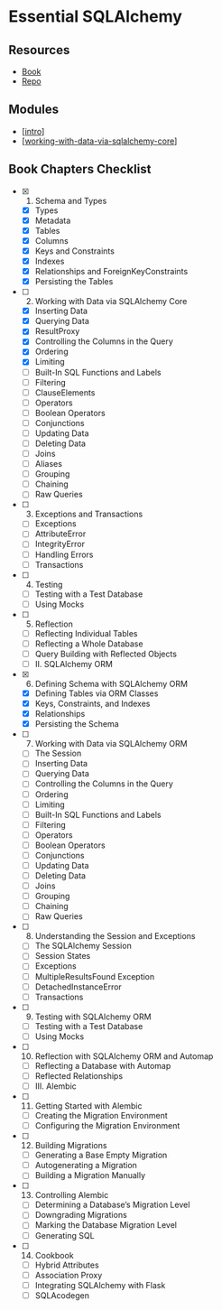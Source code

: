 Essential SQLAlchemy
===

Resources
---
- [Book](https://learning.oreilly.com/library/view/essential-sqlalchemy-2nd/9781491916544/)
- [Repo](https://github.com/jasonamyers/essential-sqlalchemy-2ed-examples)


Modules
---

- [[intro]]
- [[working-with-data-via-sqlalchemy-core]]

Book Chapters Checklist
---

- [x] 1. Schema and Types
    - [x] Types
    - [x] Metadata
    - [x] Tables
    - [x] Columns
    - [x] Keys and Constraints
    - [x] Indexes
    - [x] Relationships and ForeignKeyConstraints
    - [x] Persisting the Tables
- [ ] 2. Working with Data via SQLAlchemy Core
    - [x] Inserting Data
    - [x] Querying Data
    - [x] ResultProxy
    - [x] Controlling the Columns in the Query
    - [x] Ordering
    - [x] Limiting
    - [ ] Built-In SQL Functions and Labels
    - [ ] Filtering
    - [ ] ClauseElements
    - [ ] Operators
    - [ ] Boolean Operators
    - [ ] Conjunctions
    - [ ] Updating Data
    - [ ] Deleting Data
    - [ ] Joins
    - [ ] Aliases
    - [ ] Grouping
    - [ ] Chaining
    - [ ] Raw Queries
- [ ] 3. Exceptions and Transactions
    - [ ] Exceptions
    - [ ] AttributeError
    - [ ] IntegrityError
    - [ ] Handling Errors
    - [ ] Transactions
- [ ] 4. Testing
    - [ ] Testing with a Test Database
    - [ ] Using Mocks
- [ ] 5. Reflection
    - [ ] Reflecting Individual Tables
    - [ ] Reflecting a Whole Database
    - [ ] Query Building with Reflected Objects
    - [ ] II. SQLAlchemy ORM
- [x] 6. Defining Schema with SQLAlchemy ORM
    - [x] Defining Tables via ORM Classes
    - [x] Keys, Constraints, and Indexes
    - [x] Relationships
    - [x] Persisting the Schema
- [ ] 7. Working with Data via SQLAlchemy ORM
    - [ ] The Session
    - [ ] Inserting Data
    - [ ] Querying Data
    - [ ] Controlling the Columns in the Query
    - [ ] Ordering
    - [ ] Limiting
    - [ ] Built-In SQL Functions and Labels
    - [ ] Filtering
    - [ ] Operators
    - [ ] Boolean Operators
    - [ ] Conjunctions
    - [ ] Updating Data
    - [ ] Deleting Data
    - [ ] Joins
    - [ ] Grouping
    - [ ] Chaining
    - [ ] Raw Queries
- [ ] 8. Understanding the Session and Exceptions
    - [ ] The SQLAlchemy Session
    - [ ] Session States
    - [ ] Exceptions
    - [ ] MultipleResultsFound Exception
    - [ ] DetachedInstanceError
    - [ ] Transactions
- [ ] 9. Testing with SQLAlchemy ORM
    - [ ] Testing with a Test Database
    - [ ] Using Mocks
- [ ] 10. Reflection with SQLAlchemy ORM and Automap
    - [ ] Reflecting a Database with Automap
    - [ ] Reflected Relationships
    - [ ] III. Alembic
- [ ] 11. Getting Started with Alembic
    - [ ] Creating the Migration Environment
    - [ ] Configuring the Migration Environment
- [ ] 12. Building Migrations
    - [ ] Generating a Base Empty Migration
    - [ ] Autogenerating a Migration
    - [ ] Building a Migration Manually
- [ ] 13. Controlling Alembic
    - [ ] Determining a Database’s Migration Level
    - [ ] Downgrading Migrations
    - [ ] Marking the Database Migration Level
    - [ ] Generating SQL
- [ ] 14. Cookbook
    - [ ] Hybrid Attributes
    - [ ] Association Proxy
    - [ ] Integrating SQLAlchemy with Flask
    - [ ] SQLAcodegen

[//begin]: # "Autogenerated link references for markdown compatibility"
[intro]: intro.md "Intro"
[working-with-data-via-sqlalchemy-core]: working-with-data-via-sqlalchemy-core.md "Working with data via SQLAlchemy Core"
[//end]: # "Autogenerated link references"